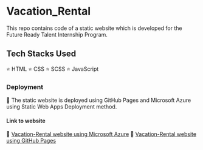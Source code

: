 # Vacation_Rental
This repo contains code of a static website which is developed for the Future Ready Talent Internship Program.

## Tech Stacks Used
⭐ HTML
⭐ CSS
⭐ SCSS
⭐ JavaScript

### Deployment
🎯 The static website is deployed using GitHub Pages and Microsoft Azure using Static Web Apps Deployment method.

#### Link to website
📍 [Vacation-Rental website using Microsoft Azure](https://black-hill-09c5adf10.1.azurestaticapps.net)
📍 [Vacation-Rental website using GitHub Pages](https://theprogrammer565.github.io/Vacation_Rental/)
